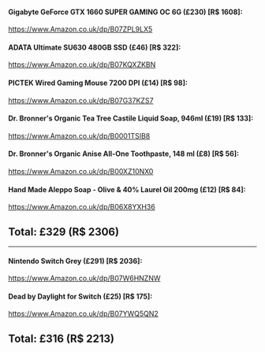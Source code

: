 #### Gigabyte GeForce GTX 1660 SUPER GAMING OC 6G (£230) [R$ 1608]:
https://www.Amazon.co.uk/dp/B07ZPL9LX5

#### ADATA Ultimate SU630 480GB SSD (£46) [R$ 322]:
https://www.Amazon.co.uk/dp/B07KQXZKBN

#### PICTEK Wired Gaming Mouse 7200 DPI (£14) [R$ 98]:
https://www.Amazon.co.uk/dp/B07G37KZS7

#### Dr. Bronner's Organic Tea Tree Castile Liquid Soap, 946ml (£19) [R$ 133]:
https://www.Amazon.co.uk/dp/B0001TSIB8

#### Dr. Bronner's Organic Anise All-One Toothpaste, 148 ml (£8) [R$ 56]:
https://www.Amazon.co.uk/dp/B00XZ10NX0

#### Hand Made Aleppo Soap - Olive & 40% Laurel Oil 200mg (£12) [R$ 84]:
https://www.Amazon.co.uk/dp/B06X8YXH36

Total: £329 (R$ 2306)
-

---

#### Nintendo Switch Grey (£291) [R$ 2036]:
https://www.Amazon.co.uk/dp/B07W6HNZNW

#### Dead by Daylight for Switch (£25) [R$ 175]:
https://www.Amazon.co.uk/dp/B07YWQ5QN2

Total: £316 (R$ 2213)
-
